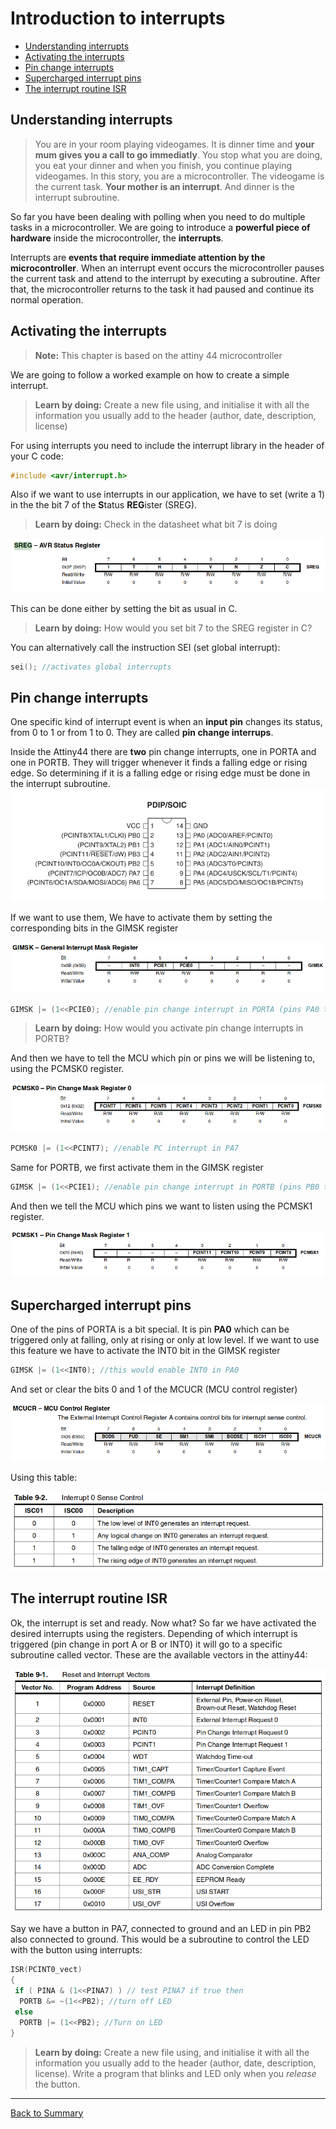 # Introduction to interrupts

* [Understanding interrupts](#understanding-interrupts)
* [Activating the interrupts](#activating-the-interrupts)
* [Pin change interrupts](#pin-change-interrupts)
* [Supercharged interrupt pins](#supercharged-interrupt-pins)
* [The interrupt routine ISR](#the-interrupt-routine-isr)

## Understanding interrupts

> You are in your room playing videogames. It is dinner time and **your mum gives you a call to go immediatly**. You stop what you are doing, you eat your dinner and when you finish, you continue playing videogames. In this story, you are a microcontroller. The videogame is the current task. **Your mother is an interrupt**. And dinner is the interrupt subroutine.

So far you have been dealing with polling when you need to do multiple tasks in a microcontroller. We are going to introduce a **powerful piece of hardware** inside the microcontroller, the **interrupts**.

Interrupts are **events that require immediate attention by the microcontroller**. When an interrupt event occurs the microcontroller pauses the current task and attend to the interrupt by executing a subroutine. After that, the microcontroller returns to the task it had paused and continue its normal operation.

## Activating the interrupts

> **Note:** This chapter is based on the attiny 44 microcontroller

We are going to follow a worked example on how to create a simple interrupt.

> **Learn by doing:** Create a new file using, and initialise it with all the information you usually add to the header (author, date, description, license)

For using interrupts you need to include the interrupt library in the header of your C code:

```c
#include <avr/interrupt.h>
```

Also if we want to use interrupts in our application, we have to set (write a 1) in the the bit 7 of the **S**tatus **REG**ister (SREG).

> **Learn by doing:** Check in the datasheet what bit 7 is doing

![status register](img/interrupts/sreg.png)

This can be done either by setting the bit as usual in C.

> **Learn by doing:** How would you set bit 7 to the SREG register in C?

You can alternatively call the instruction SEI (set global interrupt):

```c
sei(); //activates global interrupts
```

## Pin change interrupts

One specific kind of interrupt event is when an **input pin** changes its status, from 0 to 1 or from 1 to 0. They are called **pin change interrups**.

Inside the Attiny44 there are **two** pin change interrupts, one in PORTA and one in PORTB. They will trigger whenever it finds a falling edge or rising edge. So determining if it is a falling edge or rising edge must be done in the interrupt subroutine.
![t44 pins](img/interrupts/t44pin.jpg)

If we want to use them, We have to activate them by setting the corresponding bits in the GIMSK register

![gimsk register](img/interrupts/gimsk.png)

```c
GIMSK |= (1<<PCIE0); //enable pin change interrupt in PORTA (pins PA0 to PA7)
```

> **Learn by doing:** How would you activate pin change interrupts in PORTB?

And then we have to tell the MCU which pin or pins we will be listening to, using the PCMSK0 register.

![pcmsk0 register](img/interrupts/pcmsk0.png)

```c
PCMSK0 |= (1<<PCINT7); //enable PC interrupt in PA7
```

Same for PORTB, we first activate them in the GIMSK register

```c
GIMSK |= (1<<PCIE1); //enable pin change interrupt in PORTB (pins PB0 to PB2)
```

And then we tell the MCU which pins we want to listen using the PCMSK1 register.

![pcmsk1 register](img/interrupts/pcmsk1.png)

## Supercharged interrupt pins

One of the pins of PORTA is a bit special. It is pin **PA0** which can be triggered only at falling, only at rising or only at low level. If we want to use this feature we have to activate the INT0 bit in the GIMSK register

```c
GIMSK |= (1<<INT0); //this would enable INT0 in PA0
```

And set or clear the bits 0 and 1 of the MCUCR (MCU control register)

![mcucr register](img/interrupts/mcucr.png)

Using this table:

![interrupt 0 table](img/interrupts/isc0001.png)

## The interrupt routine ISR

Ok, the interrupt is set and ready. Now what? So far we have activated the desired interrupts using the registers. Depending of which interrupt is triggered (pin change in port A or B or INT0) it will go to a specific subroutine called vector. These are the available vectors in the attiny44:

![vectors table](img/interrupts/vectors.png)

Say we have a button in PA7, connected to ground and an LED in pin PB2 also connected to ground. This would be a subroutine to control the LED with the button using interrupts:

```c
ISR(PCINT0_vect)
{
 if ( PINA & (1<<PINA7) ) // test PINA7 if true then
  PORTB &= ~(1<<PB2); //turn off LED
 else
  PORTB |= (1<<PB2); //Turn on LED
}
```

> **Learn by doing:** Create a new file using, and initialise it with all the information you usually add to the header (author, date, description, license). Write a program that blinks and LED only when you *release* the button.

---
[Back to Summary](../summary.md)
